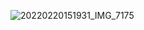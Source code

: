 

![20220220151931_IMG_7175](https://user-images.githubusercontent.com/113508343/190127365-35fbd847-cf0d-4dd3-a9b9-a6dac15ed81c.JPG)
